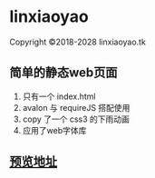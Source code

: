 # linxiaoyao
Copyright ©2018-2028 linxiaoyao.tk

## 简单的静态web页面
 1. 只有一个 index.html
 2. avalon 与 requireJS 搭配使用
 3. copy 了一个 css3 的下雨动画
 4. 应用了web字体库
 
## [预览地址](https://sevenchrishai.github.io/linxiaoyao/)
